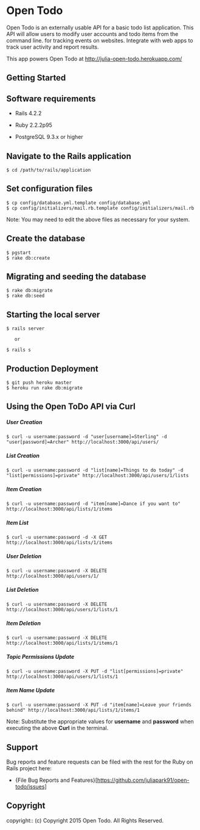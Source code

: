 # Open Todo

Open Todo is an externally usable API for a basic todo list application. This API will allow users to modify user accounts and todo items from the command line. for tracking events on websites. Integrate with web apps to track user activity and report results.

This app powers Open Todo at http://julia-open-todo.herokuapp.com/

## Getting Started

## Software requirements

- Rails 4.2.2

- Ruby 2.2.2p95

- PostgreSQL 9.3.x or higher

## Navigate to the Rails application

```
$ cd /path/to/rails/application
```

## Set configuration files

```
$ cp config/database.yml.template config/database.yml
$ cp config/initializers/mail.rb.template config/initializers/mail.rb
```

Note:  You may need to edit the above files as necessary for your system.

## Create the database

 ```
 $ pgstart
 $ rake db:create
 ```

## Migrating and seeding the database

```
$ rake db:migrate
$ rake db:seed
```

## Starting the local server

```
$ rails server

   or

$ rails s
```

## Production Deployment

  ```
  $ git push heroku master
  $ heroku run rake db:migrate
  ```
## Using the Open ToDo API via Curl

##### User Creation

  ```
  $ curl -u username:password -d "user[username]=Sterling" -d "user[password]=Archer" http://localhost:3000/api/users/
  ```

##### List Creation

  ```
  $ curl -u username:password -d "list[name]=Things to do today" -d "list[permissions]=private" http://localhost:3000/api/users/1/lists
  ```

##### Item Creation

  ```
  $ curl -u username:password -d "item[name]=Dance if you want to" http://localhost:3000/api/lists/1/items
  ```

##### Item List

  ```
  $ curl -u username:password -d -X GET http://localhost:3000/api/lists/1/items
  ```

##### User Deletion

  ```
  $ curl -u username:password -X DELETE http://localhost:3000/api/users/1/
  ```

##### List Deletion

  ```
  $ curl -u username:password -X DELETE http://localhost:3000/api/users/1/lists/1
  ```

##### Item Deletion

  ```
  $ curl -u username:password -X DELETE http://localhost:3000/api/lists/1/items/1
  ```


##### Topic Permissions Update

  ```
  $ curl -u username:password -X PUT -d "list[permissions]=private" http://localhost:3000/api/users/1/lists/1
  ```

##### Item Name Update

  ```
  $ curl -u username:password -X PUT -d "item[name]=Leave your friends behind" http://localhost:3000/api/lists/1/items/1
  ```

  Note:  Substitute the appropriate values for **username** and **password** when executing the above **Curl** in the terminal.

## Support

Bug reports and feature requests can be filed with the rest for the Ruby on Rails project here:

* {File Bug Reports and Features}[https://github.com/juliapark91/open-todo/issues]


## Copyright

copyright:: (c) Copyright 2015 Open Todo. All Rights Reserved.
